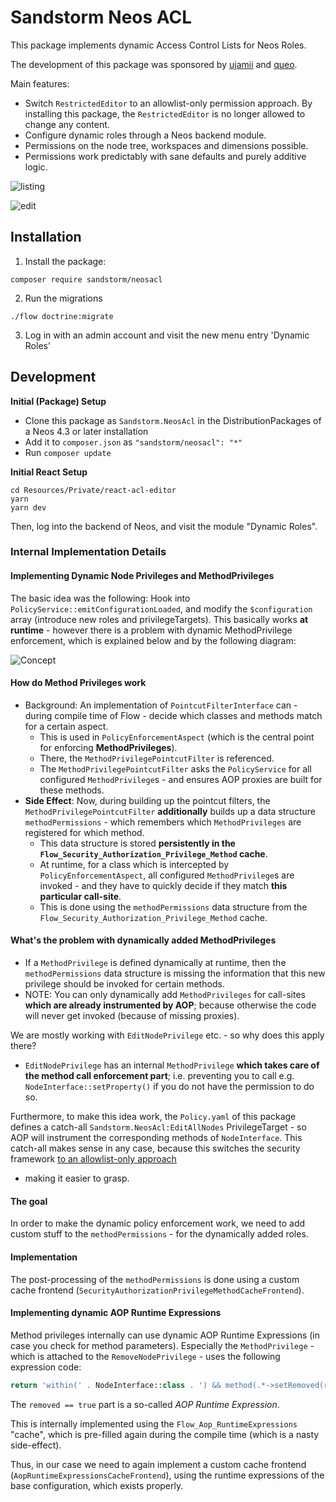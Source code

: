 # Sandstorm Neos ACL

This package implements dynamic Access Control Lists for Neos Roles.

The development of this package was sponsored by [ujamii](https://www.ujamii.com/) and [queo](https://www.queo.de). 

Main features:

- Switch `RestrictedEditor` to an allowlist-only permission approach. By installing this package, the `RestrictedEditor` is
  no longer allowed to change any content.
- Configure dynamic roles through a Neos backend module.
- Permissions on the node tree, workspaces and dimensions possible.
- Permissions work predictably with sane defaults and purely additive logic.

![listing](./Documentation/listing.png)

![edit](./Documentation/edit.png)

## Installation

1. Install the package:

```
composer require sandstorm/neosacl
```

2. Run the migrations

```
./flow doctrine:migrate
```

3. Log in with an admin account and visit the new menu entry 'Dynamic Roles'


## Development 

**Initial (Package) Setup**

- Clone this package as `Sandstorm.NeosAcl` in the DistributionPackages of a Neos 4.3 or later installation
- Add it to `composer.json` as `"sandstorm/neosacl": "*"`
- Run `composer update`
 
**Initial React Setup**

```
cd Resources/Private/react-acl-editor
yarn
yarn dev
```

Then, log into the backend of Neos, and visit the module "Dynamic Roles".


### Internal Implementation Details

#### Implementing Dynamic Node Privileges and MethodPrivileges

The basic idea was the following: Hook into `PolicyService::emitConfigurationLoaded`, and modify the `$configuration` array (introduce new roles
and privilegeTargets). This basically works **at runtime** - however there is a problem with dynamic MethodPrivilege enforcement, which is
explained below and by the following diagram:

![Concept](./Documentation/DynamicMethodPrivileges.svg)

#### How do Method Privileges work

- Background: An implementation of `PointcutFilterInterface` can - during compile time of Flow - decide which classes
  and methods match for a certain aspect.
  - This is used in `PolicyEnforcementAspect` (which is the central point for enforcing **MethodPrivileges**).
  - There, the `MethodPrivilegePointcutFilter` is referenced.
  - The `MethodPrivilegePointcutFilter` asks the `PolicyService` for all configured `MethodPrivilege`s - and ensures
    AOP proxies are built for these methods.
- **Side Effect**: Now, during building up the pointcut filters, the `MethodPrivilegePointcutFilter` **additionally** builds up
  a data structure `methodPermissions` - which remembers which `MethodPrivileges` are registered for which method.
  - This data structure is stored **persistently in the `Flow_Security_Authorization_Privilege_Method` cache**.
  - At runtime, for a class which is intercepted by `PolicyEnforcementAspect`, all configured `MethodPrivilege`s are
    invoked - and they have to quickly decide if they match **this particular call-site**.
  - This is done using the `methodPermissions` data structure from the `Flow_Security_Authorization_Privilege_Method` cache.

#### What's the problem with dynamically added MethodPrivileges

- If a `MethodPrivilege` is defined dynamically at runtime, then the `methodPermissions` data structure is missing
  the information that this new privilege should be invoked for certain methods.
- NOTE: You can only dynamically add `MethodPrivileges` for call-sites **which are already instrumented by AOP**;
  because otherwise the code will never get invoked (because of missing proxies).

We are mostly working with `EditNodePrivilege` etc. - so why does this apply there?

- `EditNodePrivilege` has an internal `MethodPrivilege` **which takes care of the method call enforcement part**;
  i.e. preventing you to call e.g. `NodeInterface::setProperty()` if you do not have the permission to do so.

Furthermore, to make this idea work, the `Policy.yaml` of this package defines a catch-all `Sandstorm.NeosAcl:EditAllNodes`
PrivilegeTarget - so AOP will instrument the corresponding methods of `NodeInterface`. This catch-all makes sense
in any case, because this switches the security framework [to an allowlist-only approach](https://docs.neos.io/guide/manual/backend-permissions/real-world-examples#user-rights-for-part-of-a-page-tree)
- making it easier to grasp.

#### The goal

In order to make the dynamic policy enforcement work, we need to add custom stuff to the `methodPermissions` - for
the dynamically added roles.

#### Implementation

The post-processing of the `methodPermissions` is done using a custom cache frontend (`SecurityAuthorizationPrivilegeMethodCacheFrontend`).

#### Implementing dynamic AOP Runtime Expressions

Method privileges internally can use dynamic AOP Runtime Expressions (in case you check for method parameters). Especially
the `MethodPrivilege` - which is attached to the `RemoveNodePrivilege` - uses the following expression code:

```php
return 'within(' . NodeInterface::class . ') && method(.*->setRemoved(removed == true))';
```

The `removed == true` part is a so-called *AOP Runtime Expression*. 

This is internally implemented using the `Flow_Aop_RuntimeExpressions` "cache", which is pre-filled again during the compile
time (which is a nasty side-effect).

Thus, in our case we need to again implement a custom cache frontend (`AopRuntimeExpressionsCacheFrontend`),
using the runtime expressions of the base configuration, which exists properly.
